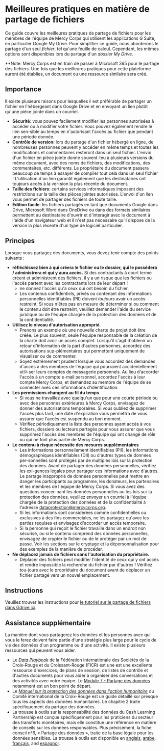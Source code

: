 # Meilleures pratiques en matière de partage de fichiers
Ce guide couvre les meilleures pratiques de partage de fichiers pour les membres de l'équipe de Mercy Corps qui utilisent les applications G Suite, en particulier Google My Drive. Pour simplifier ce guide, nous aborderons le partage d'un seul *fichier*, tel qu'une feuille de calcul. Cependant, les mêmes options sont disponibles lors du partage d'un *dossier My Drive*.

**Note: Mercy Corps est en train de passer à Microsoft 365 pour le partage des fichiers. Une fois que les meilleures pratiques pour cette plateforme auront été établies, un document ou une ressource similaire sera créé.

## Importance
Il existe plusieurs raisons pour lesquelles il est préférable de partager un fichier en l'hébergeant dans Google Drive et en envoyant un lien plutôt qu'une pièce jointe dans un courriel.
- **Sécurité**: vous pouvez facilement modifier les personnes autorisées à accéder ou à modifier votre fichier. Vous pouvez également rendre le lien sen-sible au temps en n'autorisant l'accès au fichier que pendant une période donnée.
- **Contrôle de version**: lors du partage d'un fichier hébergé en ligne, de nombreuses personnes peuvent y accéder en même temps et toutes les modifications et commentaires resteront dans un seul fichier. L'envoi d'un fichier en pièce jointe donne souvent lieu à plusieurs versions du même document, avec des noms de fichiers, des modifications, des commentaires, etc. différents. Le propriétaire du document passera beaucoup de temps à essayer de compiler tout cela dans un seul fichier ! L'utilisation d'un lien garantit également que les destinataires ont toujours accès à la ver-sion la plus récente du document.
- **Taille des fichiers**: certains services informatiques imposent des restrictions sur la taille des pièces jointes autorisées. L'envoi d'un lien vous permet de partager des fichiers de toute taille.
- **Édition facile**: les fichiers partagés en tant que documents Google dans Drive, Microsoft Word dans OneDrive ou dans des formats similaires permettent au destinataire d'ouvrir et d'interagir avec le document à l'aide d'un navigateur web et il n'est pas nécessaire qu'il dispose de la version la plus récente d'un type de logiciel particulier.

## Principes
Lorsque vous partagez des documents, vous devez tenir compte des points suivants :
- **réfléchissez bien à qui créera le fichier ou le dossier, qui le possédera / administrera et qui y aura accès.** Si des contractants à court terme créent et administrent des fichiers, il y a un risque que les fichiers ou l'accès partent avec les contractants lors de leur départ !
  - ne donnez l'accès qu'à ceux qui ont besoin du fichier,
  - Les contenus confidentiels, privés ou contenant des informations personnelles identifiables (PII) doivent *toujours* avoir un accès restreint. Si vous n'êtes pas en mesure de déterminer si ou comment le contenu doit être restreint, veuillez demander l'aide du service juridique ou de l'équipe chargée de la protection des données et de la confidentialité.
- **Utilisez le niveau d'autorisation approprié.**
  - Prenons un exemple où une nouvelle charte de projet doit être créée. Le plus souvent, seule l'équipe responsable de la création de la charte doit avoir un accès complet. Lorsqu'il s'agit d'obtenir un retour d'information de la part d'autres personnes, accordez des autorisations sup-plémentaires qui permettent uniquement de visualiser ou de commenter.
  - Soyez extrêmement prudent lorsque vous accordez des demandes d'accès à des membres de l'équipe qui pourraient accidentellement utili-ser leurs comptes de messagerie personnels. Au lieu d'accorder l'accès à un compte e-mail personnel, accordez l'accès à leur compte Mercy Corps, et demandez au membre de l'équipe de se connecter avec ces informations d'identification.
- **Les permissions changent au fil du temps**
  - Si vous ne travaillez avec quelqu'un que pour une courte période ou avec des personnes extérieures à Mercy Corps, envisagez de donner des autorisations temporaires. Si vous oubliez de supprimer l'accès plus tard, une date d'expiration vous permettra de vous assurer que l'accès est suspendu au bon moment.
  - Vérifiez périodiquement la liste des personnes ayant accès à vos fichiers, dossiers ou lecteurs partagés pour vous assurer que vous supprimez l'accès des membres de l'équipe qui ont changé de rôle ou qui ne font plus partie de Mercy Corps.
- **Le contenu à risque nécessite des mesures supplémentaires**
  - Les informations personnellement identifiables (PII), les informations démographiques identifiables (DII) ou d'autres types de données per-sonnelles sont protégés par de multiples lois sur la protection des données. Avant de partager des données personnelles, vérifiez les exi-gences légales pour partager ces informations avec d'autres. Le partage inapproprié de données personnelles peut mettre en danger les participants au programme, les donateurs, les partenaires et les membres de l'équipe de Mercy Corps. Si vous avez des questions concer-nant les données personnelles ou les lois sur la protection des données, veuillez envoyer un courriel à l'équipe chargée de la protection des données et de la confidentialité à l'adresse dataprotection@mercycorps.org.
  - Si les informations sont considérées comme confidentielles ou exclusives à des fins commerciales, ne les partagez qu'avec les parties requises et envisagez d'accorder un accès temporaire.
  - Si la personne qui reçoit le fichier travaille dans un endroit non sécurisé, ou si le contenu comprend des données personnelles, envisagez de crypter le fichier ou de le protéger par un mot de passe. Voir les sections sur le cryptage et la dépersonnalisation pour des exemples de la manière de procéder.
- **Ne déplacez jamais de fichiers sans l'autorisation du propriétaire.**
  - Déplacer des fichiers peut modifier l'identité de ceux qui y ont accès et rendre impossible la recherche du fichier par d'autres ! Vérifiez tou-jours avec le propriétaire du document avant de déplacer un fichier partagé vers un nouvel emplacement.

## Instructions
Veuillez trouver les instructions pour [le tutoriel sur le partage de fichiers dans Gdrive ici](Instructions-GDrive.md).  

## Assistance supplémentaire
La manière dont vous partagerez les données et les personnes avec qui vous le ferez doivent faire partie d'une stratégie plus large pour le cycle de vie des données d'un programme ou d'une activité. Il existe plusieurs ressources qui peuvent vous aider.
- Le [*Data Playbook*](https://preparecenter.org/toolkit/data-playbook-toolkit/) de la Fédération internationale des Sociétés de la Croix-Rouge et du Croissant-Rouge (FICR) est une est une excellente ressource d'exercices, de plans de session, de listes de contrôle et d'autres documents pour vous aider à organiser des conversations et des activités avec votre équipe. Le [Module 7 - Partage des données](https://preparecenter.org/data-sharing-data-playbook-beta/) notamment est un bon point de départ.
- Le [*Manuel sur la protection des données dans l'action humanitaire*](https://www.icrc.org/en/data-protection-humanitarian-action-handbook) du Comité international de la Croix-Rouge est un guide détaillé sur presque tous les aspects des données humanitaires. Le chapitre 2 traite spécifiquement du partage des données.
- La trousse à outils sur la responsabilité des données du Cash Learning Partnership est conçue spécifiquement pour les praticiens du secteur des transferts monétaires, mais elle constitue une référence en matière de conseils sur les données responsables. Plus précisément, la fiche conseil n°6, « Partage des données », traite de la base légale pour les données sensibles. La trousse à outils est disponible en [anglais](https://www.calpnetwork.org/wp-content/uploads/2021/03/Data-Responsibility-Toolkit_A-guide-for-Cash-and-Voucher-Practitioners.pdf), [arabe](https://www.calpnetwork.org/ar/publication/data-responsibility-toolkit-a-guide-for-cva-practitioners/), [français](https://www.calpnetwork.org/fr/publication/data-responsibility-toolkit-a-guide-for-cva-practitioners/), and [espagnol](https://www.calpnetwork.org/es/publication/data-responsibility-toolkit-a-guide-for-cva-practitioners/).
